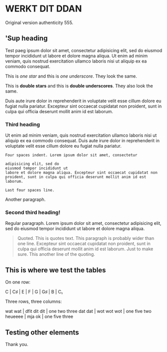# WERKT DIT DDAN

Original version authenticity 555.

## 'Sup heading

Test paeg ipsum dolor sit amet, consectetur adipisicing elit, sed do eiusmod tempor incididunt ut labore et dolore magna aliqua. Ut enim ad minim veniam, quis nostrud exercitation ullamco laboris nisi ut aliquip ex ea commodo consequat.

This is *one star* and this is _one underscore_. They look the same.

This is **double stars** and this is __double underscores__. They also look the same.

Duis aute irure dolor in reprehenderit in voluptate velit esse cillum dolore eu fugiat nulla pariatur. Excepteur sint occaecat cupidatat non proident, sunt in culpa qui officia deserunt mollit anim id est laborum.

### Third heading

Ut enim ad minim veniam, quis nostrud exercitation ullamco laboris nisi ut aliquip ex ea commodo consequat. Duis aute irure dolor in reprehenderit in voluptate velit esse cillum dolore eu fugiat nulla pariatur.

    Four spaces indent. Lorem ipsum dolor sit amet, consectetur 

    adipisicing elit, sed do
    eiusmod tempor incididunt ut 
    labore et dolore magna aliqua. Excepteur sint occaecat cupidatat non proident, sunt in culpa qui officia deserunt mollit anim id est laborum.

    Last four spaces line.

Another paragraph.

### Second third heading!    

Regular paragraph. Lorem ipsum dolor sit amet, consectetur adipisicing elit, sed do eiusmod tempor incididunt ut labore et dolore magna aliqua.

> Quoted. This is quotes text.
> This paragraph is probably wider than one line. Excepteur sint occaecat cupidatat non proident, sunt in culpa qui officia deserunt mollit anim id est laborum. Just to make sure.
> This another line of the quoting.

## This is where we test the tables

On one row:

C | C♯ | E | F | G | G♯ | B | C₁

Three rows, three columns:

wat wat | dfit dit dit | one two three
dat dat | wot wot wot | one five two
heueeee | mja ok | one five three

## Testing other elements

Thank you.